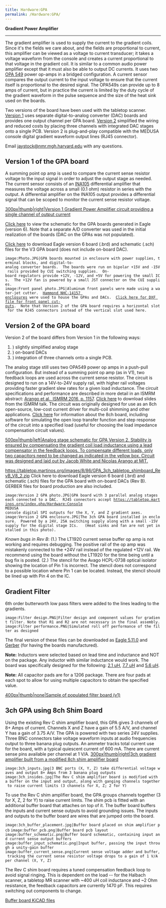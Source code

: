 ```yaml
---
title: Hardware:GPA
permalink: /Hardware:GPA/
---
```


**Gradient Power Amplifier**

------------------------------------------------------------------------

The gradient amplifier is used to supply the current to the gradient
coils. Since it's the fields we care about, and the fields are
proportional to current, this amplifier can be viewed as a voltage to
current transducer; it takes a voltage waveform from the console and
creates a current proportional to that voltage in the gradient coil. It
is similar to a common audio power amplifier except that it must also be
able to output DC currents. It uses two [OPA
549](http://www.ti.com/lit/ds/symlink/opa549.pdf) power op-amps in a
bridged configuration. A current sensor compares the output current to
the input voltage to ensure that the current itself is proportional to
the desired signal. The OPA549s can provide up to 8 amps of current, but
in practice the current is limited by the duty cycle of the gradient
waveform in the pulse sequence and the size of the heat sink used on the
boards.

Two versions of the board have been used with the tabletop scanner.
<a href="/md_pages/Hardware:GPA#Version_1_of_the_GPA_board.md" class="wikilink"
title="Version 1">Version 1</a> uses separate digital-to-analog
converter (DAC) boards and provides one output channel per GPA board.
<a href="/md_pages/Hardware:GPA#Version_2_of_the_GPA_board.md" class="wikilink"
title="Version 2">Version 2</a> simplified the wiring and reduced costs
by placing three channels with integrated DAC stages onto a single PCB.
Version 2 is plug-and-play compatible with the MEDUSA console digital
gradient waveform output lines (RJ45 connector).

Email <jaystock@nmr.mgh.harvard.edu> with any questions.

## Version 1 of the GPA board

A summing point op amp is used to compare the current sense resistor
voltage to the input signal in order to adjust the output stage as
needed. The current sensor consists of an
[INA105](http://www.ti.com/lit/ds/symlink/ina105.pdf) differential
amplifier that measures the voltage across a small (0.1 ohm) resistor in
series with the output. A differential amplifier on the INA105 output
provides a differential signal that can be scoped to monitor the current
sense resistor voltage.

<a href="/wiki_files/Updated_gpa_schematic_corrected_july_2020.png"
class="wikilink"
title="300px|thumb|right|Version 1 Gradient Power Amplifier circuit providing a single channel of output current">300px|thumb|right|Version
1 Gradient Power Amplifier circuit providing a single channel of output
current</a>

[Click
here](https://tabletop.martinos.org/images/3/32/MIT-GPA-v4.sch.pdf) to
view the schematic for the GPA boards generated in Eagle (version 6).
Note that a separate A/D converter was used in the initial realization
of the boards (DAC on the GPAs was not populated).

[Click
here](https://tabletop.martinos.org/images/b/b9/MIT-GPA-v3-fixed.zip) to
download Eagle version 6 board (.brd) and schematic (.sch) files for the
V3 GPA board (does not include on-board DAC).

`image:Photo.JPG|GPA boards mounted in enclosure with power supplies, terminal blocks, and digital-to-analog converter boards.  The boards were run on bipolar +15V and -15V rails provided by CUI switching supplies.  On-board regulators provide +12V, -12V, and +5V for powering the small ICs.  The +12V fan is powered by a small JST connector on the CUI supplies.`
`image:Front panel photo.JPG|Aluminum front panels were made using a water-jet cutter.  `[`Hammond NHC-14157 enclosures`](http://www.mouser.com/ProductDetail/Bud-Industries/NHC-14157/?qs=W%252bB5Pl59bv4hUDQy1Kr8cw==)` were used to house the GPAs and DACs.  `[`Click here for DXF file for front panel cut-outs`](https://gate.nmr.mgh.harvard.edu/wiki/Tabletop_MRI/images/8/89/2013_07_10_Panel_Dimensions_V3_WORKS_ON_OMAX_SOFTWARE_USING_AUTOCAD_2004_FORMAT.dxf.zip)`.  Note that Version 2 of the GPA board requires a horizontal slot for the RJ45 connectors instead of the vertical slot used here.`

## Version 2 of the GPA board

Version 2 of the board differs from Version 1 in the following ways:

1.  ) slightly simplified analog stage
2.  ) on-board DACs
3.  ) integration of three channels onto a single PCB.

The analog stage still uses two OPA549 power op amps in a push-pull
configuration. But instead of a summing point op amp (as in V1), two
feedback loops are used across the current sense resistor. The circuit
is designed to run on a 14V-to-24V supply rail, with higher rail
voltages providing faster gradient slew rates for a given load
inductance. The circuit specifications and performance are described in
more detail in an ISMRM abstract: [Arango et al., ISMRM 2016, p.
1157](http://cds.ismrm.org/protected/16MPresentations/abstracts/1157.html).
[Click
here](https://tabletop.martinos.org/images/6/62/Arango_1157_8ch_shim_board_FINAL.pptx)
to download slides from the ISMRM talk. The circuit was originally
designed for use as an 8ch open-source, low-cost current driver for
multi-coil shimming and other applications. [Click
here](https://rflab.martinos.org/index.php/Current_driver:Current_driver)
for information about the 8ch board, including software for simulating
the open loop transfer function and step response of the circuit into a
specified load (useful for choosing the load impedance compensation
circuit values).

<a href="/wiki_files/V2_gpa_single_channel_schematic.png" class="wikilink"
title="500px|thumb|left|Analog stage schematic for GPA Version 2. Stability is ensured by compensating the gradient coil load inductance using a lead compensator in the feedback loops. To compensate different loads, only two capacitors need to be changed as indicated in the yellow box. Circuit was designed and laid out by Jacob White and Nicolas Arango at MIT.">500px|thumb|left|Analog
stage schematic for GPA Version 2. Stability is ensured by compensating
the gradient coil load inductance using a lead compensator in the
feedback loops. To compensate different loads, only two capacitors need
to be changed as indicated in the yellow box. Circuit was designed and
laid out by Jacob White and Nicolas Arango at MIT.</a>

<a
href="/md_pages/https://tabletop.martinos.org/images/8/86/GPA_3ch_tabletop_shimboard_RevB_V8_2.zip_Click_here"
class="wikilink"
title="https://tabletop.martinos.org/images/8/86/GPA_3ch_tabletop_shimboard_RevB_V8_2.zip Click here"><span>https://tabletop.martinos.org/images/8/86/GPA_3ch_tabletop_shimboard_RevB_V8_2.zip</span>
Click here</a> to download Eagle version 6 board (.brd) and schematic
(.sch) files for the GPA board with on-board DACs (Rev B). GERBER files
for board production are also included.

`image:Version 2 GPA photo.JPG|GPA board with 3 parallel analog stages each connected to a DAC.  RJ45 connectors accept `<a
href="/md_pages/https://tabletop.martinos.org/index.php/Hardware:Console_MEDUSA_console"
class="wikilink"
title="https://tabletop.martinos.org/index.php/Hardware:Console MEDUSA console"><span><code>https://tabletop.martinos.org/index.php/Hardware:Console</code></span><code> MEDUSA console</code></a>` digital SPI outputs for the X, Y, and Z gradient axes.`
`image:Version 2 GPA enclosure.JPG|The 3ch GPA board installed in enclosure.  Powered by a 24V, 25A switching supply along with a small -15V supply for the digital stage ICs.   (Heat sinks and fan are not yet installed in this photo).`

*Known bugs in Rev B*: (1.) The LT1920 current sense buffer op amp is
not working and requires debugging. The positive rail of the op amp was
mistakenly connected to the +24V rail instead of the regulated +12V
rail. We recommend using the board without the LT1920 for the time being
until a bug fix is posted. (2.) The stencil for the Avago HCPL-0738
optical isolator showing the location of Pin 1 is incorrect. The stencil
does not correspond to a possible location where Pin 1 can be located.
Instead, the stencil should be lined up with Pin 4 on the IC.

## Gradient Filter

6th order butterworth low pass filters were added to the lines leading
to the gradients.

`image:Filter design.PNG|Filter design and component values for gradient filter. Note that R1 and R2 are not necessary in the final assembly.`
`image:Filter performance.PNG|Simulated roll off performance of the filter as designed`

The final version of these files can be downloaded as [Eagle
5.11.0](https://gate.nmr.mgh.harvard.edu/wiki/Tabletop_MRI/images/f/fe/Eagle5.11_filter_board_files.zip)
and
[Gerber](https://gate.nmr.mgh.harvard.edu/wiki/Tabletop_MRI/images/1/13/Filter_boards_v3.zip)
(for having the boards manufactured).

**Note:** Inductors were selected based on lead time and inductance and
NOT on the package. Any inductor with similar inductance would work. The
board was specifically designed for the following: [2.1
uH](http://www.yuden.co.jp/ut/product/category/inductor/NR10050T2R1N.pdf),
[7.7 uH](http://www.sumida.com/products/pdf/CDEP147.pdf) and [5.6
uH](http://media.digikey.com/PDF/Data%20Sheets/Vishay%20Dale%20PDFs/IHLP-3232DZ-11.pdf).

**Note:** All capacitor pads are for a 1206 package. There are four pads
at each spot to allow for using multiple capacitors to obtain the
specified value.

<a href="/wiki_files/Gradient_filter_photo.png" class="wikilink"
title="400px|thumb|none|Sample of populated filter board (v1)">400px|thumb|none|Sample
of populated filter board (v1)</a>

## 3ch GPA using 8ch Shim Board

Using the existing Rev C shim amplifier board, this GPA gives 3 channels
of 8+ Amps of current. Channels X and Z have a gain of 5.5 A/V, and
channel Y has a gain of 3.75 A/V. The GPA is powered with two series 24V
supplies. Three BNC connectors take voltage waveform inputs at audio
frequencies output to three banana plug outputs. An ammeter tracks total
current use for the board, with a typical quiescent current of 600 mA.
There are current sense pins available per channel at 1 V/A.
<a href="/wiki_files/3ch_gpa.jpg" class="wikilink"
title="300px|thumb|right|3ch gradient amplifier built from a modified 8ch shim amplifier board">300px|thumb|right|3ch
gradient amplifier built from a modified 8ch shim amplifier board</a>

`image:3ch_inputs.jpg|3 BNC ports (X, Y, Z) take differential voltage waves and output 8+ Amps from 3 banana plug outputs`
`image:3ch_insides.jpg|The Rev C shim amplifier board is modified with a buffer on the input and output, along with ganging channels together to raise current limits (3 channels for X, Z; 2 for Y)`

To use the Rev C shim amplifier board, the GPA groups channels together
(3 for X, Z, 2 for Y) to raise current limits. The shim pcb is fitted
with an additional buffer board that attaches on top of it. The buffer
board buffers the inputs and current sense outputs to avoid grounding
issues. The inputs and outputs to the buffer board are wires that are
jumped onto the board.

`image:3ch_buffer_placement.jpg|Buffer board placed on shim amplifier pcb`
`image:buffer_pcb.png|Buffer board pcb layout`
`image:buffer_schematic.png|Buffer board schematic, containing input and current sense output buffers`
`image:buffer_input_schematic.png|Input buffer, passing the input through a unity-gain buffer`
`image:buffer_current_sense.png|Current sense voltage adder and buffer, tracking the current sense resistor voltage drops to a gain of 1 V/A per channel (X, Y, Z)`

The Rev C shim board requires a tuned compensation feedback loop to
avoid signal ringing. This is dependent on the load -- for the Halbach
scanner, a tabletop MR scanner with ~400 uH coil inductance and ~2 Ohm
resistance, the feedback capacitors are currently 1470 pF. This requires
switching out components to change.

<a href="/wiki_files/Buffer_board.zip" class="wikilink"
title="Buffer board KiCAD files">Buffer board KiCAD files</a>